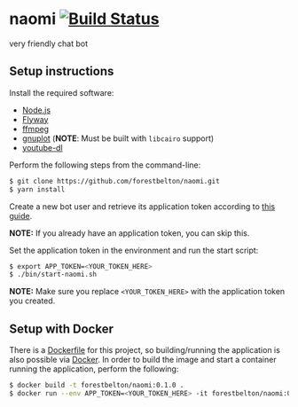 # naomi [![Build Status](https://travis-ci.org/forestbelton/naomi.svg?branch=master)](https://travis-ci.org/forestbelton/naomi)

very friendly chat bot

## Setup instructions

Install the required software:

* [Node.js](https://nodejs.org/en/)
* [Flyway](https://flywaydb.org/)
* [ffmpeg](https://www.ffmpeg.org/)
* [gnuplot](http://gnuplot.info/) (**NOTE**: Must be built with `libcairo` support)
* [youtube-dl](https://rg3.github.io/youtube-dl/)

Perform the following steps from the command-line:

```bash
$ git clone https://github.com/forestbelton/naomi.git
$ yarn install
```

Create a new bot user and retrieve its application token according to [this guide](https://github.com/reactiflux/discord-irc/wiki/Creating-a-discord-bot-&-getting-a-token).

**NOTE:** If you already have an application token, you can skip this.

Set the application token in the environment and run the start script:

```bash
$ export APP_TOKEN=<YOUR_TOKEN_HERE>
$ ./bin/start-naomi.sh
```

**NOTE:** Make sure you replace `<YOUR_TOKEN_HERE>` with the application token you created.

## Setup with Docker

There is a [Dockerfile](./Dockerfile) for this project, so building/running the application
is also possible via [Docker](https://www.docker.com/). In order to build the image and start
a container running the application, perform the following:

```bash
$ docker build -t forestbelton/naomi:0.1.0 .
$ docker run --env APP_TOKEN=<YOUR_TOKEN_HERE> -it forestbelton/naomi:0.1.0
```
